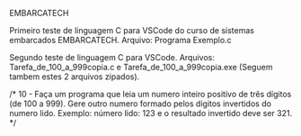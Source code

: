 EMBARCATECH

Primeiro teste de linguagem C para VSCode do curso de sistemas embarcados EMBARCATECH.
Arquivo: Programa Exemplo.c

Segundo teste de linguagem C para VSCode. Arquivos: Tarefa_de_100_a_999copia.c e 
Tarefa_de_100_a_999copia.exe (Seguem tambem estes 2 arquivos zipados).

/* 10 - Faça um programa que leia um numero inteiro positivo de 
três dígitos  (de 100 a 999). Gere outro numero formado pelos 
digitos invertidos do numero lido. Exemplo: número lido: 123 e 
o resultado invertido deve ser 321. */
